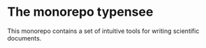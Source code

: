 The monorepo typensee
=====================

This monorepo contains a set of intuitive tools for writing scientific documents.

<!-- :monorepo-content-START: -->
<!-- :monorepo-content-END: -->


<!-- :version-START: -->
<!-- :version-END: -->
